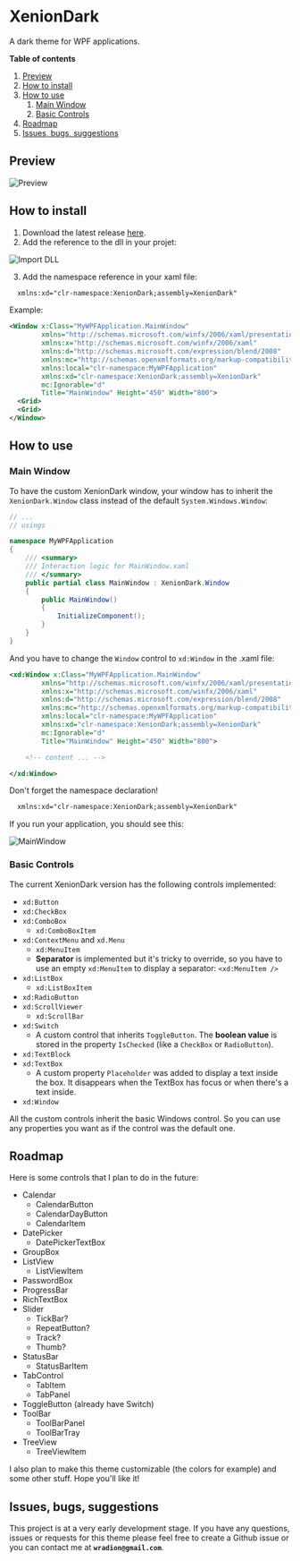# XenionDark
A dark theme for WPF applications.

**Table of contents**
1. [Preview](#preview)
2. [How to install](#how-to-install)
3. [How to use](#how-to-use)
   1. [Main Window](#main-window)
   2. [Basic Controls](#basic-controls)
4. [Roadmap](#roadmap)
5. [Issues, bugs, suggestions](#issues-bugs-suggestions)

## Preview

![Preview](README/XenionDark_v1.0.0_Preview.gif)

## How to install

1. Download the latest release [here](https://github.com/wRadion/XenionDark/releases).
2. Add the reference to the dll in your projet:

![Import DLL](README/XenionDark_HowToUse_ImportDll.gif)

3. Add the namespace reference in your xaml file:

```xml
  xmlns:xd="clr-namespace:XenionDark;assembly=XenionDark"
```

Example:
```xml
<Window x:Class="MyWPFApplication.MainWindow"
        xmlns="http://schemas.microsoft.com/winfx/2006/xaml/presentation"
        xmlns:x="http://schemas.microsoft.com/winfx/2006/xaml"
        xmlns:d="http://schemas.microsoft.com/expression/blend/2008"
        xmlns:mc="http://schemas.openxmlformats.org/markup-compatibility/2006"
        xmlns:local="clr-namespace:MyWPFApplication"
        xmlns:xd="clr-namespace:XenionDark;assembly=XenionDark"
        mc:Ignorable="d"
        Title="MainWindow" Height="450" Width="800">
  <Grid>
  <Grid>
</Window>
```

## How to use

### Main Window

To have the custom XenionDark window, your window has to inherit the `XenionDark.Window` class
instead of the default `System.Windows.Window`:

```csharp
// ...
// usings

namespace MyWPFApplication
{
    /// <summary>
    /// Interaction logic for MainWindow.xaml
    /// </summary>
    public partial class MainWindow : XenionDark.Window
    {
        public MainWindow()
        {
            InitializeComponent();
        }
    }
}
```

And you have to change the `Window` control to `xd:Window` in the .xaml file:

```xml
<xd:Window x:Class="MyWPFApplication.MainWindow"
        xmlns="http://schemas.microsoft.com/winfx/2006/xaml/presentation"
        xmlns:x="http://schemas.microsoft.com/winfx/2006/xaml"
        xmlns:d="http://schemas.microsoft.com/expression/blend/2008"
        xmlns:mc="http://schemas.openxmlformats.org/markup-compatibility/2006"
        xmlns:local="clr-namespace:MyWPFApplication"
        xmlns:xd="clr-namespace:XenionDark;assembly=XenionDark"
        mc:Ignorable="d"
        Title="MainWindow" Height="450" Width="800">

    <!-- content ... -->

</xd:Window>
```

Don't forget the namespace declaration!

```xml
  xmlns:xd="clr-namespace:XenionDark;assembly=XenionDark"
```

If you run your application, you should see this:

![MainWindow](README/XenionDark_MainWindow.png)

### Basic Controls

The current XenionDark version has the following controls implemented:
- `xd:Button`
- `xd:CheckBox`
- `xd:ComboBox`
  - `xd:ComboBoxItem`
- `xd:ContextMenu` and `xd.Menu`
  - `xd:MenuItem`
  - **Separator** is implemented but it's tricky to override, so you have to use
  an empty `xd:MenuItem` to display a separator: `<xd:MenuItem />`
- `xd:ListBox`
  - `xd:ListBoxItem`
- `xd:RadioButton`
- `xd:ScrollViewer`
  - `xd:ScrollBar`
- `xd:Switch`
    - A custom control that inherits `ToggleButton`. The **boolean value**
    is stored in the property `IsChecked` (like a `CheckBox` or `RadioButton`).
- `xd:TextBlock`
- `xd:TextBox`
    - A custom property `Placeholder` was added to display a text inside the
    box. It disappears when the TextBox has focus or when there's a text inside.
- `xd:Window`

All the custom controls inherit the basic Windows control. So you can
use any properties you want as if the control was the default one.

## Roadmap

Here is some controls that I plan to do in the future:

- Calendar
    - CalendarButton
    - CalendarDayButton
    - CalendarItem
- DatePicker
  - DatePickerTextBox
- GroupBox
- ListView
  - ListViewItem
- PasswordBox
- ProgressBar
- RichTextBox
- Slider
  - TickBar?
  - RepeatButton?
  - Track?
  - Thumb?
- StatusBar
  - StatusBarItem
- TabControl
  - TabItem
  - TabPanel
- ToggleButton (already have Switch)
- ToolBar
  - ToolBarPanel
  - ToolBarTray
- TreeView
  - TreeViewItem

I also plan to make this theme customizable (the colors for example)
and some other stuff. Hope you'll like it!

## Issues, bugs, suggestions

This project is at a very early development stage. If you have any questions, issues
or requests for this theme please feel free to create a Github issue or you
can contact me at **`wradion@gmail.com`**.

